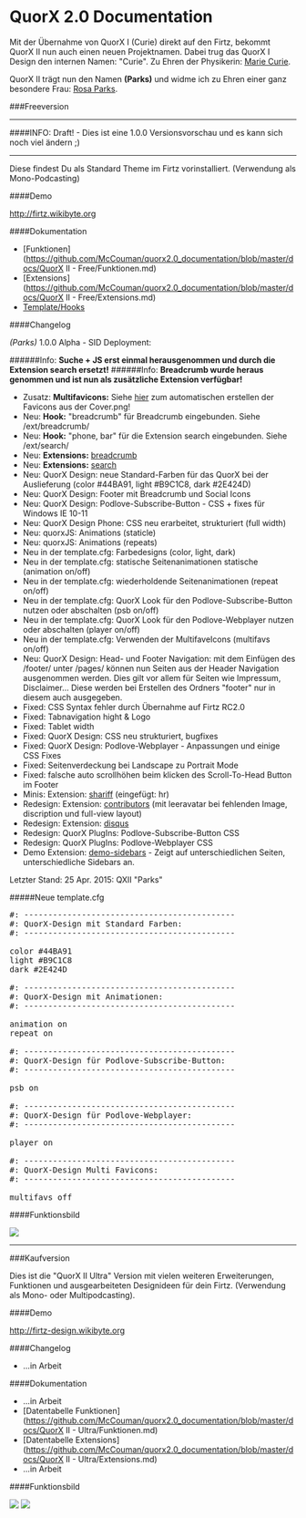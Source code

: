 # QuorX 2.0 Documentation

Mit der Übernahme von QuorX I (Curie) direkt auf den Firtz, bekommt QuorX II nun auch einen neuen Projektnamen.
Dabei trug das QuorX I Design den internen Namen: "Curie". Zu Ehren der Physikerin: <a href="http://de.wikipedia.org/wiki/Marie_Curie">Marie Curie</a>.

QuorX II trägt nun den Namen **(Parks)** und widme ich zu Ehren einer ganz besondere Frau: <a href="http://de.wikipedia.org/wiki/Rosa_Parks">Rosa Parks</a>.

###Freeversion
*****

####INFO: Draft! - Dies ist eine 1.0.0 Versionsvorschau und es kann sich noch viel ändern ;)

*****

Diese findest Du als Standard Theme im Firtz vorinstalliert. (Verwendung als Mono-Podcasting)

####Demo

http://firtz.wikibyte.org

####Dokumentation

- [Funktionen](https://github.com/McCouman/quorx2.0_documentation/blob/master/docs/QuorX II - Free/Funktionen.md)
- [Extensions](https://github.com/McCouman/quorx2.0_documentation/blob/master/docs/QuorX II - Free/Extensions.md)
- [Template/Hooks](https://github.com/McCouman/quorx2.0_documentation/blob/master/docs/QuorX%20II%20-%20Free/Hooks.md)

####Changelog

*(Parks)* 1.0.0 Alpha - SID Deployment:

######Info: **Suche + JS erst einmal herausgenommen und durch die Extension search ersetzt!**
######Info: **Breadcrumb wurde heraus genommen und ist nun als zusätzliche Extension verfügbar!**

- Zusatz: **Multifavicons:** Siehe <a href="https://github.com/McCouman/quorx2.0_documentation/tree/master/ext/helper">hier</a> zum automatischen erstellen der Favicons aus der Cover.png!
- Neu: **Hook:** "breadcrumb" für Breadcrumb eingebunden. Siehe /ext/breadcrumb/
- Neu: **Hook:** "phone, bar" für die Extension search eingebunden. Siehe /ext/search/
- Neu: **Extensions:** <a href="https://github.com/McCouman/quorx2.0_documentation/tree/master/ext/breadcrumb">breadcrumb</a>
- Neu: **Extensions:** <a href="https://github.com/McCouman/quorx2.0_documentation/tree/master/ext/search">search</a>
- Neu: QuorX Design: neue Standard-Farben für das QuorX bei der Auslieferung (color #44BA91, light #B9C1C8, dark #2E424D)
- Neu: QuorX Design: Footer mit Breadcrumb und Social Icons
- Neu: QuorX Design: Podlove-Subscribe-Button - CSS + fixes für Windows IE 10-11
- Neu: QuorX Design Phone: CSS neu erarbeitet, strukturiert (full width)
- Neu: quorxJS: Animations (staticle)
- Neu: quorxJS: Animations (repeats)
- Neu in der template.cfg: Farbedesigns (color, light, dark)
- Neu in der template.cfg: statische Seitenanimationen statische (animation on/off)
- Neu in der template.cfg: wiederholdende Seitenanimationen (repeat on/off)
- Neu in der template.cfg: QuorX Look für den Podlove-Subscribe-Button nutzen oder abschalten (psb on/off)
- Neu in der template.cfg: QuorX Look für den Podlove-Webplayer nutzen oder abschalten (player on/off)
- Neu in der template.cfg: Verwenden der MultifaveIcons (multifavs on/off)
- Neu: QuorX Design: Head- und Footer Navigation: mit dem Einfügen des /footer/ unter /pages/ können nun Seiten aus der Header Navigation ausgenommen werden. Dies gilt vor allem für Seiten wie Impressum, Disclaimer... Diese werden bei Erstellen des Ordners "footer" nur in diesem auch ausgegeben.
- Fixed: CSS Syntax fehler durch Übernahme auf Firtz RC2.0 
- Fixed: Tabnavigation hight & Logo
- Fixed: Tablet width
- Fixed: QuorX Design: CSS neu strukturiert, bugfixes
- Fixed: QuorX Design: Podlove-Webplayer - Anpassungen und einige CSS Fixes
- Fixed: Seitenverdeckung bei Landscape zu Portrait Mode
- Fixed: falsche auto scrollhöhen beim klicken des Scroll-To-Head Button im Footer 
- Minis: Extension: <a href="https://github.com/McCouman/quorx2.0_documentation/tree/master/ext/shariff">shariff</a> (eingefügt: hr)
- Redesign: Extension: <a href="https://github.com/McCouman/quorx2.0_documentation/tree/master/ext/contributors">contributors</a> (mit leeravatar bei fehlenden Image, discription und full-view layout)
- Redesign: Extension: <a href="https://github.com/McCouman/quorx2.0_documentation/tree/master/ext/disqus">disqus</a>
- Redesign: QuorX PlugIns: Podlove-Subscribe-Button CSS
- Redesign: QuorX PlugIns: Podlove-Webplayer CSS
- Demo Extension: <a href="https://github.com/McCouman/quorx2.0_documentation/tree/master/ext/demo-sidebars">demo-sidebars</a> - Zeigt auf unterschiedlichen Seiten, unterschiedliche Sidebars an.

Letzter Stand: 25 Apr. 2015: QXII "Parks" 

#####Neue template.cfg
<pre>
#: --------------------------------------------
#: QuorX-Design mit Standard Farben:
#: --------------------------------------------

color #44BA91
light #B9C1C8
dark #2E424D

#: --------------------------------------------
#: QuorX-Design mit Animationen:
#: --------------------------------------------

animation on
repeat on

#: --------------------------------------------
#: QuorX-Design für Podlove-Subscribe-Button:
#: --------------------------------------------

psb on

#: --------------------------------------------
#: QuorX-Design für Podlove-Webplayer:
#: --------------------------------------------

player on

#: --------------------------------------------
#: QuorX-Design Multi Favicons:
#: --------------------------------------------

multifavs off
</pre>


####Funktionsbild

<img src="https://raw.githubusercontent.com/McCouman/quorx2.0_documentation/master/docs/img/free/firtz-funktionlines.png">



****

###Kaufversion

Dies ist die "QuorX II Ultra" Version mit vielen weiteren Erweiterungen, Funktionen und ausgearbeiteten Designideen für dein Firtz. (Verwendung als Mono- oder Multipodcasting). 

####Demo

http://firtz-design.wikibyte.org

####Changelog

- ...in Arbeit

####Dokumentation

- ...in Arbeit
- [Datentabelle Funktionen](https://github.com/McCouman/quorx2.0_documentation/blob/master/docs/QuorX II - Ultra/Funktionen.md)
- [Datentabelle Extensions](https://github.com/McCouman/quorx2.0_documentation/blob/master/docs/QuorX II - Ultra/Extensions.md)
- ...in Arbeit

####Funktionsbild

<img src="https://raw.githubusercontent.com/McCouman/quorx2.0_documentation/master/docs/img/buy/hooklines.png">
<img src="https://raw.githubusercontent.com/McCouman/quorx2.0_documentation/master/docs/img/buy/functionlines.png">

